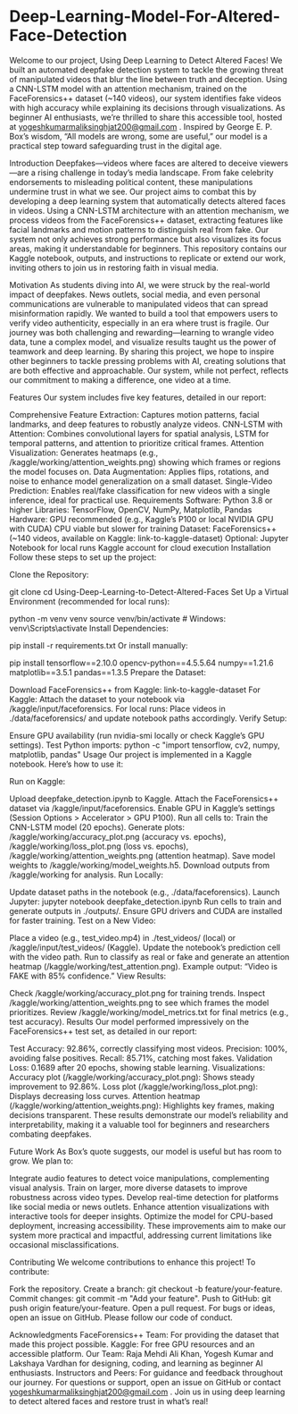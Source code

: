 # Deep-Learning-Model-For-Altered-Face-Detection
Welcome to our project, Using Deep Learning to Detect Altered Faces! We built an automated deepfake detection system to tackle the growing threat of manipulated videos that blur the line between truth and deception. Using a CNN-LSTM model with an attention mechanism, trained on the FaceForensics++ dataset (~140 videos), our system identifies fake videos with high accuracy while explaining its decisions through visualizations. As beginner AI enthusiasts, we’re thrilled to share this accessible tool, hosted at yogeshkumarmaliksinghjat200@gmail.com . Inspired by George E. P. Box’s wisdom, “All models are wrong, some are useful,” our model is a practical step toward safeguarding trust in the digital age.

Introduction
Deepfakes—videos where faces are altered to deceive viewers—are a rising challenge in today’s media landscape. From fake celebrity endorsements to misleading political content, these manipulations undermine trust in what we see. Our project aims to combat this by developing a deep learning system that automatically detects altered faces in videos. Using a CNN-LSTM architecture with an attention mechanism, we process videos from the FaceForensics++ dataset, extracting features like facial landmarks and motion patterns to distinguish real from fake. Our system not only achieves strong performance but also visualizes its focus areas, making it understandable for beginners. This repository contains our Kaggle notebook, outputs, and instructions to replicate or extend our work, inviting others to join us in restoring faith in visual media.

Motivation
As students diving into AI, we were struck by the real-world impact of deepfakes. News outlets, social media, and even personal communications are vulnerable to manipulated videos that can spread misinformation rapidly. We wanted to build a tool that empowers users to verify video authenticity, especially in an era where trust is fragile. Our journey was both challenging and rewarding—learning to wrangle video data, tune a complex model, and visualize results taught us the power of teamwork and deep learning. By sharing this project, we hope to inspire other beginners to tackle pressing problems with AI, creating solutions that are both effective and approachable. Our system, while not perfect, reflects our commitment to making a difference, one video at a time.

Features
Our system includes five key features, detailed in our report:

Comprehensive Feature Extraction: Captures motion patterns, facial landmarks, and deep features to robustly analyze videos.
CNN-LSTM with Attention: Combines convolutional layers for spatial analysis, LSTM for temporal patterns, and attention to prioritize critical frames.
Attention Visualization: Generates heatmaps (e.g., /kaggle/working/attention_weights.png) showing which frames or regions the model focuses on.
Data Augmentation: Applies flips, rotations, and noise to enhance model generalization on a small dataset.
Single-Video Prediction: Enables real/fake classification for new videos with a single inference, ideal for practical use.
Requirements
Software:
Python 3.8 or higher
Libraries: TensorFlow, OpenCV, NumPy, Matplotlib, Pandas
Hardware:
GPU recommended (e.g., Kaggle’s P100 or local NVIDIA GPU with CUDA)
CPU viable but slower for training
Dataset:
FaceForensics++ (~140 videos, available on Kaggle: link-to-kaggle-dataset)
Optional:
Jupyter Notebook for local runs
Kaggle account for cloud execution
Installation
Follow these steps to set up the project:

Clone the Repository:

git clone 
cd Using-Deep-Learning-to-Detect-Altered-Faces
Set Up a Virtual Environment (recommended for local runs):

python -m venv venv
source venv/bin/activate  # Windows: venv\Scripts\activate
Install Dependencies:

pip install -r requirements.txt
Or install manually:

pip install tensorflow==2.10.0 opencv-python==4.5.5.64 numpy==1.21.6 matplotlib==3.5.1 pandas==1.3.5
Prepare the Dataset:

Download FaceForensics++ from Kaggle: link-to-kaggle-dataset
For Kaggle: Attach the dataset to your notebook via /kaggle/input/faceforensics.
For local runs: Place videos in ./data/faceforensics/ and update notebook paths accordingly.
Verify Setup:

Ensure GPU availability (run nvidia-smi locally or check Kaggle’s GPU settings).
Test Python imports: python -c "import tensorflow, cv2, numpy, matplotlib, pandas"
Usage
Our project is implemented in a Kaggle notebook. Here’s how to use it:

Run on Kaggle:

Upload deepfake_detection.ipynb to Kaggle.
Attach the FaceForensics++ dataset via /kaggle/input/faceforensics.
Enable GPU in Kaggle’s settings (Session Options > Accelerator > GPU P100).
Run all cells to:
Train the CNN-LSTM model (20 epochs).
Generate plots: /kaggle/working/accuracy_plot.png (accuracy vs. epochs), /kaggle/working/loss_plot.png (loss vs. epochs), /kaggle/working/attention_weights.png (attention heatmap).
Save model weights to /kaggle/working/model_weights.h5.
Download outputs from /kaggle/working for analysis.
Run Locally:

Update dataset paths in the notebook (e.g., ./data/faceforensics).
Launch Jupyter:
jupyter notebook deepfake_detection.ipynb
Run cells to train and generate outputs in ./outputs/.
Ensure GPU drivers and CUDA are installed for faster training.
Test on a New Video:

Place a video (e.g., test_video.mp4) in ./test_videos/ (local) or /kaggle/input/test_videos/ (Kaggle).
Update the notebook’s prediction cell with the video path.
Run to classify as real or fake and generate an attention heatmap (/kaggle/working/test_attention.png).
Example output: “Video is FAKE with 85% confidence.”
View Results:

Check /kaggle/working/accuracy_plot.png for training trends.
Inspect /kaggle/working/attention_weights.png to see which frames the model prioritizes.
Review /kaggle/working/model_metrics.txt for final metrics (e.g., test accuracy).
Results
Our model performed impressively on the FaceForensics++ test set, as detailed in our report:

Test Accuracy: 92.86%, correctly classifying most videos.
Precision: 100%, avoiding false positives.
Recall: 85.71%, catching most fakes.
Validation Loss: 0.1689 after 20 epochs, showing stable learning.
Visualizations:
Accuracy plot (/kaggle/working/accuracy_plot.png): Shows steady improvement to 92.86%.
Loss plot (/kaggle/working/loss_plot.png): Displays decreasing loss curves.
Attention heatmap (/kaggle/working/attention_weights.png): Highlights key frames, making decisions transparent.
These results demonstrate our model’s reliability and interpretability, making it a valuable tool for beginners and researchers combating deepfakes.

Future Work
As Box’s quote suggests, our model is useful but has room to grow. We plan to:

Integrate audio features to detect voice manipulations, complementing visual analysis.
Train on larger, more diverse datasets to improve robustness across video types.
Develop real-time detection for platforms like social media or news outlets.
Enhance attention visualizations with interactive tools for deeper insights.
Optimize the model for CPU-based deployment, increasing accessibility.
These improvements aim to make our system more practical and impactful, addressing current limitations like occasional misclassifications.

Contributing
We welcome contributions to enhance this project! To contribute:

Fork the repository.
Create a branch: git checkout -b feature/your-feature.
Commit changes: git commit -m "Add your feature".
Push to GitHub: git push origin feature/your-feature.
Open a pull request.
For bugs or ideas, open an issue on GitHub. Please follow our code of conduct.

Acknowledgments
FaceForensics++ Team: For providing the dataset that made this project possible.
Kaggle: For free GPU resources and an accessible platform.
Our Team: Raja Mehdi Ali Khan, Yogesh Kumar and Lakshaya Vardhan for designing, coding, and learning as beginner AI enthusiasts.
Instructors and Peers: For guidance and feedback throughout our journey.
For questions or support, open an issue on GitHub or contact yogeshkumarmaliksinghjat200@gmail.com . Join us in using deep learning to detect altered faces and restore trust in what’s real!
